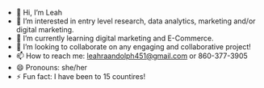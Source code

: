 - 👋 Hi, I’m Leah
- 👀 I’m interested in entry level research, data analytics, marketing and/or digital marketing. 
- 🌱 I’m currently learning digital marketing and E-Commerce.
- 💞️ I’m looking to collaborate on any engaging and collaborative project!
- 📫 How to reach me: leahraandolph451@gmail.com or 860-377-3905
- 😄 Pronouns: she/her
- ⚡ Fun fact: I have been to 15 countires!

<!---
leahrandolph451/leahrandolph451 is a ✨ special ✨ repository because its `README.md` (this file) appears on your GitHub profile.
You can click the Preview link to take a look at your changes.
--->

